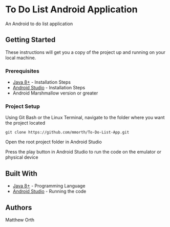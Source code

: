 
# To Do List Android Application
An Android to do list application

## Getting Started
These instructions will get you a copy of the project up and running on your local machine.

### Prerequisites
* [Java 8+](http://www.oracle.com/technetwork/java/javase/downloads/jdk8-downloads-2133151.html) - Installation Steps
* [Android Studio](https://developer.android.com/studio/install) - Installation Steps
* Android Marshmallow version or greater

### Project Setup
Using Git Bash or the Linux Terminal, navigate to the folder where you want the project located

```
git clone https://github.com/mmorth/To-Do-List-App.git
```
Open the root project folder in Android Studio

Press the play button in Android Studio to run the code on the emulator or physical device

## Built With
* [Java 8+](http://www.oracle.com/technetwork/java/javase/downloads/jdk8-downloads-2133151.html) - Programming Language
* [Android Studio](https://developer.android.com/studio/install) - Running the code

## Authors
Matthew Orth
